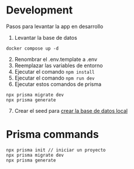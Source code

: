 # Development
Pasos para levantar la app en desarrollo

1. Levantar la base de datos 
```
docker compose up -d
```

2. Renombrar el .env.template a .env
3. Reemplazar las variables de entorno
4. Ejecutar el comando ``` npm install ```
5. Ejecutar el comando ``` npm run dev ```
6. Ejecutar estos comandos de prisma 
``` 
npx prisma migrate dev 
npx prisma generate
```

7. Crear el seed para [crear la base de datos local](http://localhost:3000/api/seed)

# Prisma commands
```
npx prisma init // iniciar un proyecto
npx prisma migrate dev
npx prisma generate
```

